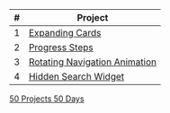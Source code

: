 | #   | Project                                                                                                 |
| --- | ------------------------------------------------------------------------------------------------------- |
| 1   | [Expanding Cards](https://github.com/alex-schaaf/50projects/tree/main/01_expandingCards)                |
| 2   | [Progress Steps](https://github.com/alex-schaaf/50projects/tree/main/02_progressSteps)                  |
| 3   | [Rotating Navigation Animation](https://github.com/alex-schaaf/50projects/tree/main/03_rotatingNavAnim) |
| 4   | [Hidden Search Widget](https://github.com/alex-schaaf/50projects/tree/main/04_hiddenSearchWidget)       |

[50 Projects 50 Days](https://50projects50days.com/)
